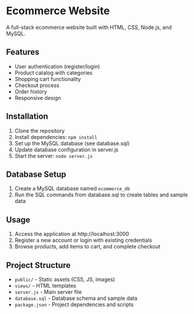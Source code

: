 # Ecommerce Website

A full-stack ecommerce website built with HTML, CSS, Node.js, and MySQL.

## Features

- User authentication (register/login)
- Product catalog with categories
- Shopping cart functionality
- Checkout process
- Order history
- Responsive design

## Installation

1. Clone the repository
2. Install dependencies: `npm install`
3. Set up the MySQL database (see database.sql)
4. Update database configuration in server.js
5. Start the server: `node server.js`

## Database Setup

1. Create a MySQL database named `ecommerce_db`
2. Run the SQL commands from database.sql to create tables and sample data

## Usage

1. Access the application at http://localhost:3000
2. Register a new account or login with existing credentials
3. Browse products, add items to cart, and complete checkout

## Project Structure

- `public/` - Static assets (CSS, JS, images)
- `views/` - HTML templates
- `server.js` - Main server file
- `database.sql` - Database schema and sample data
- `package.json` - Project dependencies and scripts